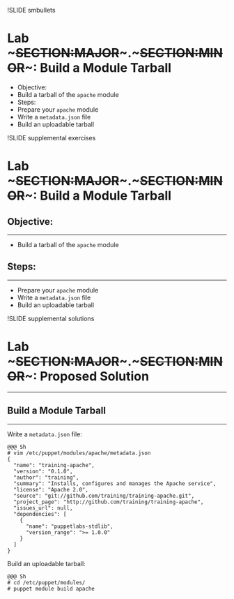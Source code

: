 !SLIDE smbullets 
# Lab ~~~SECTION:MAJOR~~~.~~~SECTION:MINOR~~~: Build a Module Tarball

* Objective:
 * Build a tarball of the `apache` module
* Steps:
 * Prepare your `apache` module
 * Write a `metadata.json` file
 * Build an uploadable tarball


!SLIDE supplemental exercises
# Lab ~~~SECTION:MAJOR~~~.~~~SECTION:MINOR~~~: Build a Module Tarball

## Objective:

****

* Build a tarball of the `apache` module

## Steps:

****

* Prepare your `apache` module
* Write a `metadata.json` file 
* Build an uploadable tarball


!SLIDE supplemental solutions
# Lab ~~~SECTION:MAJOR~~~.~~~SECTION:MINOR~~~: Proposed Solution

****

## Build a Module Tarball

****

Write a `metadata.json` file:

    @@@ Sh
    # vim /etc/puppet/modules/apache/metadata.json
    {
      "name": "training-apache",
      "version": "0.1.0",
      "author": "training",
      "summary": "Installs, configures and manages the Apache service",
      "license": "Apache 2.0",
      "source": "git://github.com/training/training-apache.git",
      "project_page": "http://github.com/training/training-apache",
      "issues_url": null,
      "dependencies": [
        {
          "name": "puppetlabs-stdlib",
          "version_range": ">= 1.0.0"
        }
      ]
    }

Build an uploadable tarball:

    @@@ Sh
    # cd /etc/puppet/modules/
    # puppet module build apache
